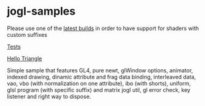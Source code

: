 # jogl-samples

Please use one of the [latest builds](http://jogamp.org/deployment/archive/master/gluegen_876-joal_603-jogl_1414-jocl_1066/archive/) in order to have support for shaders with custom suffixes


[Tests](https://github.com/elect86/jogl-samples/tree/master/jogl-samples/src/tests)

[Hello Triangle](https://github.com/elect86/jogl-samples/blob/master/jogl-samples/src/helloTriangle/HelloTriangle.java)

Simple sample that features GL4, pure newt, glWindow options, animator, indexed drawing, dinamic attribute and frag data binding, interleaved data, vao, vbo (with normalization on one attribute), ibo (with shorts), uniform, glsl program (with specific suffix) and matrix jogl util, gl error check, key listener and right way to dispose. 
